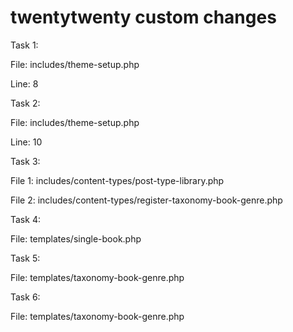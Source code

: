 # twentytwenty custom changes

Task 1:

File: includes/theme-setup.php

Line: 8

Task 2:

File: includes/theme-setup.php

Line: 10

Task 3:

File 1: includes/content-types/post-type-library.php

File 2: includes/content-types/register-taxonomy-book-genre.php

Task 4:

File: templates/single-book.php

Task 5:

File: templates/taxonomy-book-genre.php

Task 6:

File: templates/taxonomy-book-genre.php
